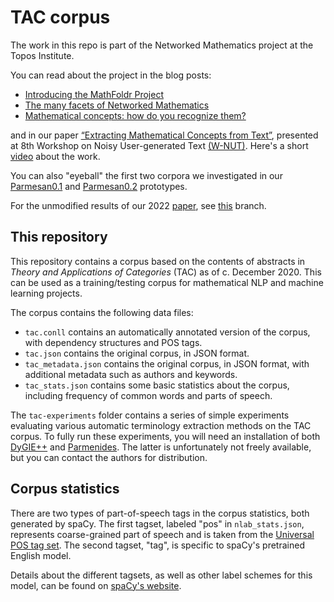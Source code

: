 # TAC corpus

The work in this repo is part of the Networked Mathematics project at the Topos Institute.

You can read about the project in the blog posts:

* [Introducing the MathFoldr Project](https://topos.site/blog/2021/07/introducing-the-mathfoldr-project/)
* [The many facets of Networked Mathematics](https://topos.site/blog/2022/04/the-many-facets-of-networked-mathematics/)
* [Mathematical concepts: how do you recognize them?](https://topos.site/blog/2022/11/mathematical-concepts-how-do-you-recognize-them/)

and in our paper [“Extracting Mathematical Concepts from Text”](https://aclanthology.org/2022.wnut-1.2/), presented at 
8th Workshop on Noisy User-generated Text [(W-NUT)](http://noisy-text.github.io/2022/).
Here's a short [video](https://www.youtube.com/watch?v=-ZhZjMn1Zpk) about the work.

You can also "eyeball" the first two corpora we investigated in our [Parmesan0.1](http://192.241.141.161/tac) and [Parmesan0.2](http://192.241.141.161/nlab) prototypes.


For the unmodified results of our 2022
[paper](https://aclanthology.org/2022.wnut-1.2/), see
[this](https://github.com/ToposInstitute/tac-corpus/tree/wnut) branch.

## This repository

This repository contains a corpus based on the contents of abstracts in _Theory
and Applications of Categories_ (TAC) as of c. December 2020. This can be used
as a training/testing corpus for mathematical NLP and machine learning
projects.

The corpus contains the following data files:

- `tac.conll` contains an automatically annotated version of the corpus, with
  dependency structures and POS tags.
- `tac.json` contains the original corpus, in JSON format.
- `tac_metadata.json` contains the original corpus, in JSON format, with
  additional metadata such as authors and keywords.
- `tac_stats.json` contains some basic statistics about the corpus, including
  frequency of common words and parts of speech.

The `tac-experiments` folder contains a series of simple experiments evaluating
various automatic terminology extraction methods on the TAC corpus. To fully
run these experiments, you will need an installation of both
[DyGIE++](https://github.com/dwadden/dygiepp) and
[Parmenides](https://tsapps.nist.gov/publication/get_pdf.cfm?pub_id=919688).
The latter is unfortunately not freely available, but you can contact the
authors for distribution.

## Corpus statistics

There are two types of part-of-speech tags in the corpus statistics, both
generated by spaCy. The first tagset, labeled "pos" in `nlab_stats.json`,
represents coarse-grained part of speech and is taken from the 
[Universal POS tag set](https://universaldependencies.org/docs/u/pos/). The
second tagset, "tag", is specific to spaCy's pretrained English model. 

Details about the different tagsets, as well as other label schemes for this
model, can be found on [spaCy's website](https://spacy.io/models/en).

